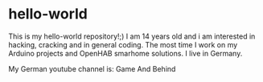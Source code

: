 # hello-world
This is my hello-world repository!;)
I am 14 years old and i am interested in hacking, cracking and in general coding.
The most time I work on my Arduino projects and OpenHAB smarhome solutions.
I live in Germany.

My German youtube channel is:
Game And Behind
